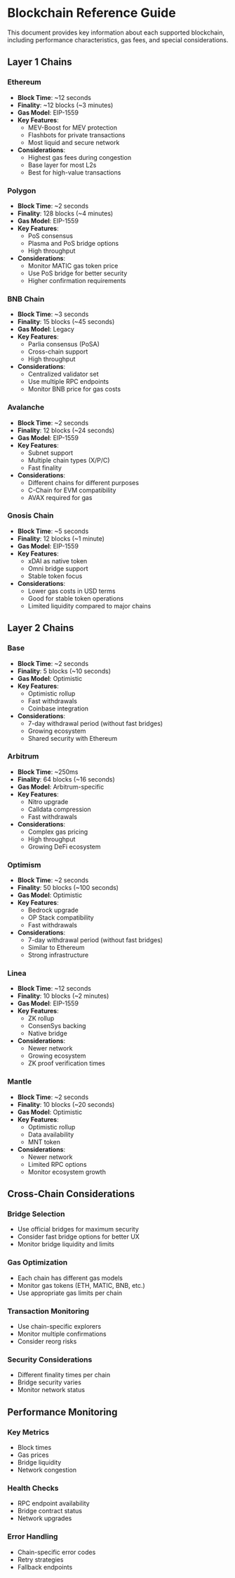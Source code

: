 # Blockchain Reference Guide

This document provides key information about each supported blockchain, including performance characteristics, gas fees, and special considerations.

## Layer 1 Chains

### Ethereum
- **Block Time**: ~12 seconds
- **Finality**: ~12 blocks (~3 minutes)
- **Gas Model**: EIP-1559
- **Key Features**:
  - MEV-Boost for MEV protection
  - Flashbots for private transactions
  - Most liquid and secure network
- **Considerations**:
  - Highest gas fees during congestion
  - Base layer for most L2s
  - Best for high-value transactions

### Polygon
- **Block Time**: ~2 seconds
- **Finality**: 128 blocks (~4 minutes)
- **Gas Model**: EIP-1559
- **Key Features**:
  - PoS consensus
  - Plasma and PoS bridge options
  - High throughput
- **Considerations**:
  - Monitor MATIC gas token price
  - Use PoS bridge for better security
  - Higher confirmation requirements

### BNB Chain
- **Block Time**: ~3 seconds
- **Finality**: 15 blocks (~45 seconds)
- **Gas Model**: Legacy
- **Key Features**:
  - Parlia consensus (PoSA)
  - Cross-chain support
  - High throughput
- **Considerations**:
  - Centralized validator set
  - Use multiple RPC endpoints
  - Monitor BNB price for gas costs

### Avalanche
- **Block Time**: ~2 seconds
- **Finality**: 12 blocks (~24 seconds)
- **Gas Model**: EIP-1559
- **Key Features**:
  - Subnet support
  - Multiple chain types (X/P/C)
  - Fast finality
- **Considerations**:
  - Different chains for different purposes
  - C-Chain for EVM compatibility
  - AVAX required for gas

### Gnosis Chain
- **Block Time**: ~5 seconds
- **Finality**: 12 blocks (~1 minute)
- **Gas Model**: EIP-1559
- **Key Features**:
  - xDAI as native token
  - Omni bridge support
  - Stable token focus
- **Considerations**:
  - Lower gas costs in USD terms
  - Good for stable token operations
  - Limited liquidity compared to major chains

## Layer 2 Chains

### Base
- **Block Time**: ~2 seconds
- **Finality**: 5 blocks (~10 seconds)
- **Gas Model**: Optimistic
- **Key Features**:
  - Optimistic rollup
  - Fast withdrawals
  - Coinbase integration
- **Considerations**:
  - 7-day withdrawal period (without fast bridges)
  - Growing ecosystem
  - Shared security with Ethereum

### Arbitrum
- **Block Time**: ~250ms
- **Finality**: 64 blocks (~16 seconds)
- **Gas Model**: Arbitrum-specific
- **Key Features**:
  - Nitro upgrade
  - Calldata compression
  - Fast withdrawals
- **Considerations**:
  - Complex gas pricing
  - High throughput
  - Growing DeFi ecosystem

### Optimism
- **Block Time**: ~2 seconds
- **Finality**: 50 blocks (~100 seconds)
- **Gas Model**: Optimistic
- **Key Features**:
  - Bedrock upgrade
  - OP Stack compatibility
  - Fast withdrawals
- **Considerations**:
  - 7-day withdrawal period (without fast bridges)
  - Similar to Ethereum
  - Strong infrastructure

### Linea
- **Block Time**: ~12 seconds
- **Finality**: 10 blocks (~2 minutes)
- **Gas Model**: EIP-1559
- **Key Features**:
  - ZK rollup
  - ConsenSys backing
  - Native bridge
- **Considerations**:
  - Newer network
  - Growing ecosystem
  - ZK proof verification times

### Mantle
- **Block Time**: ~2 seconds
- **Finality**: 10 blocks (~20 seconds)
- **Gas Model**: Optimistic
- **Key Features**:
  - Optimistic rollup
  - Data availability
  - MNT token
- **Considerations**:
  - Newer network
  - Limited RPC options
  - Monitor ecosystem growth

## Cross-Chain Considerations

### Bridge Selection
- Use official bridges for maximum security
- Consider fast bridge options for better UX
- Monitor bridge liquidity and limits

### Gas Optimization
- Each chain has different gas models
- Monitor gas tokens (ETH, MATIC, BNB, etc.)
- Use appropriate gas limits per chain

### Transaction Monitoring
- Use chain-specific explorers
- Monitor multiple confirmations
- Consider reorg risks

### Security Considerations
- Different finality times per chain
- Bridge security varies
- Monitor network status

## Performance Monitoring

### Key Metrics
- Block times
- Gas prices
- Bridge liquidity
- Network congestion

### Health Checks
- RPC endpoint availability
- Bridge contract status
- Network upgrades

### Error Handling
- Chain-specific error codes
- Retry strategies
- Fallback endpoints 